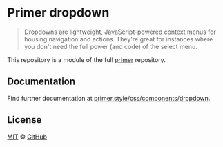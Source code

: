 # Primer dropdown

> Dropdowns are lightweight, JavaScript-powered context menus for housing navigation and actions. They're great for instances where you don't need the full power (and code) of the select menu.

This repository is a module of the full [primer][primer] repository.

## Documentation

Find further documentation at [primer.style/css/components/dropdown](https://primer.style/css/components/dropdown).

## License

[MIT](./LICENSE) &copy; [GitHub](https://github.com/)

[primer]: https://github.com/primer/css
[docs]: https://primer.style/css
[npm]: https://www.npmjs.com/
[install-npm]: https://docs.npmjs.com/getting-started/installing-node
[sass]: http://sass-lang.com/
